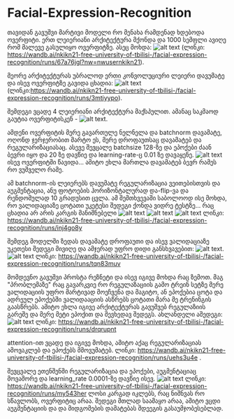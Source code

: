 # Facial-Expression-Recognition


თავიდან გავუშვი მარტივი მოდელი რო მენახა რამდენად ხდებოდა ოვერფიტი. ერთ ლეიერიანი არქიტექტურა მქონდა და 1000 სემფლი ავიღე რომ მალევე გასულიყო ოვერფიტზე. ასეც მოხდა: ![alt text](image.png) (ლინკი: https://wandb.ai/nkikn21-free-university-of-tbilisi-/facial-expression-recognition/runs/67a76jgl?nw=nwusernkikn21). 

მეორე არქიტექტურას უბრალოდ ერთი კონვოლუციური ლეიერი დავუმატე და ისევ ოვერფიტზე გავიდა ცხადია: ![alt text](image-1.png) (ლინკი:https://wandb.ai/nkikn21-free-university-of-tbilisi-/facial-expression-recognition/runs/3mtiyypo). 

შემდეგი ვცადე 4 ლეიერიანი არქიტექტურა მაქსპულით. ამანაც საკმაოდ გაუტია ოვერფიტისკენ - ![alt text](image-2.png). 

ამდენი ოვერფიტის მერე გავართულე ნელნელა და batchnorm დავამატე, ოღონდ ჯერჯერობით მარტო ეს, მერე დროფაუთსაც დავამატებ და რეგულარიზაციასაც. ასევე შევცალე batchsize 128-ზე და ეპოქები ძაან ბევრი იყო და 20 ზე დავწიე და learning-rate-ც 0.01 ზე დავაყენე.  ![alt text](image-3.png)  ისევ ოვერფიტში წავიდა...
ამიტო ეხლა მართლა დავამატებ ბევრ რამეს რო ვუშველო რამე.

ამ batchnorm-ის ლეიერებს დავუმატე რეგულარიზაცია ვეითებისთვის და აუგმენტაცია, ანუ ფოტოების ჰორიზონტალურად და-flip-ვა და რენდომულად 10 გრადუსით ცვლა. ამ შემთხვევაში საბოლოოდ ისე მოხდა, რო ვალიდაციაზე ცოტათი უკეტესი შედეგი ქონდა ვიდრე ტესტზე...
რაც ცხადია არ არის კარგის მანიშნებელი ![alt text](image-4.png) ![alt text](image-5.png) ![alt text](image-6.png) ლინკი:  https://wandb.ai/nkikn21-free-university-of-tbilisi-/facial-expression-recognition/runs/inj4go8y 

შემდეგ მოდელში ზედას დავამატე დროფაუთი და ისევ ვალიდაციაზე უკეთესი შედეგი მივიღე და ამჯერად უფრო დიდი განსხვავებით: ![alt text](image-7.png). ![alt text](image-8.png) ლინკი:  https://wandb.ai/nkikn21-free-university-of-tbilisi-/facial-expression-recognition/runs/tqn83muv

მომდევნო გავუშვი პროსტა რეზნეტი და ისევ იგივე მოხდა რაც ზემოთ. მაგ "პრობლემაზე" რაც გავარკვიე რო რეგულაზაციის გამო ტრეინ სეტზე მერე ვალიდაციის უფრო მარტივად მოეჩვენა და მაგიტო, ან ეპოქებია ცოტა და ადრეულ ეპოქებში ვალიდააციის ასწრებს ცოტათი მარა მე ტრენინგის გაასწრებს. ამიტო ეხლა იგივე არქიტექტურას გავუშვებ რეგულაზიის გარეშე და მერე მეტი ეპოქით და შევხედავ შედეგს. ახლანდელი აშედეგი: ![alt text](image-9.png) ლინკი:  https://wandb.ai/nkikn21-free-university-of-tbilisi-/facial-expression-recognition/runs/drqrupnt 


attention-ით ვცადე და იგივე მოხდა, ამიტო აქაც რეგულარიზაციას ამოვაკლებ და ეპოქებს მმოვუმატებ. ლინკი: https://wandb.ai/nkikn21-free-university-of-tbilisi-/facial-expression-recognition/runs/uehs3u4e . 

შევცვალე ეთენშენში რეგულარიზაცია და ეპოქები, აუგმენტაციაც მოვაშორე და learning_rate 0.0001-ზე დავწიე ისევ. ![alt text](image-10.png) ლინკი: https://wandb.ai/nkikn21-free-university-of-tbilisi-/facial-expression-recognition/runs/my543her  ლოსი კარგად იკლებს, რაც ნიშნვას რო სწავლობს, ოვერფიტიც არაა. შედეგი მთლად საამაყო არაა, ამიტო ვცდი აუგმენტაციის და და მიდგომების დამატებას შდეეგის გასაუმჯობესებლად. 




